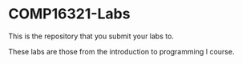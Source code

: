 # COMP16321-Labs

This is the repository that you submit your labs to.

These labs are those from the introduction to programming I course.
